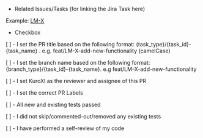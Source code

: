 - Related Issues/Tasks (for linking the Jira Task here)

Example: [LM-X](https://vgonzales5157.atlassian.net/browse/LM-17?atlOrigin=eyJpIjoiZmVhNmE4NGQ0Zjg1NGYyZGExMjEyNjc0NDIxMTQ2MWEiLCJwIjoiaiJ9)

- Checkbox

[ ] - I set the PR title based on the following format: {task_type}/{task_id}-{task_name} . e.g. feat/LM-X-add-new-functionality (camelCase)

[ ] - I set the branch name based on the following format: {branch_type}/{task_id}-{task_name}. e.g feat/LM-X-add-new-functionality

[ ] - I set KuroXI as the reviewer and assignee of this PR

[ ] - I set the correct PR Labels

[ ] - All new and existing tests passed

[ ] - I did not skip/commented-out/removed any existing tests

[ ] - I have performed a self-review of my code